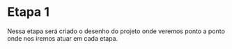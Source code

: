 # Etapa 1

Nessa etapa será criado o desenho do projeto onde veremos ponto a ponto onde nos iremos atuar em cada etapa.



